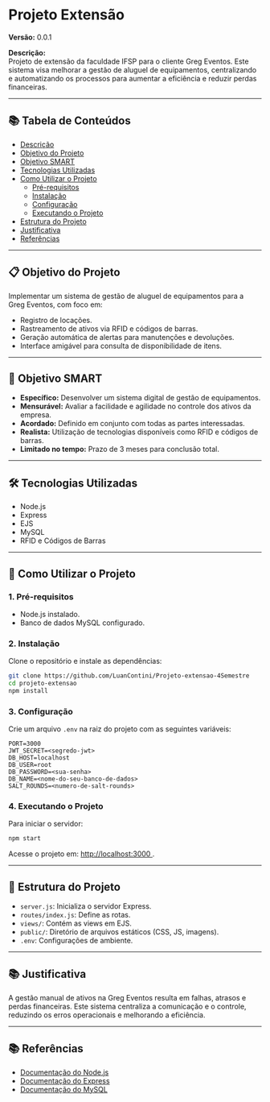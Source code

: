 

# Projeto Extensão

**Versão:** 0.0.1

**Descrição:**  
Projeto de extensão da faculdade IFSP para o cliente Greg Eventos. Este sistema visa melhorar a gestão de aluguel de equipamentos, centralizando e automatizando os processos para aumentar a eficiência e reduzir perdas financeiras.

---

## 📚 Tabela de Conteúdos
- [Descrição](#-descrição)
- [Objetivo do Projeto](#-objetivo-do-projeto)
- [Objetivo SMART](#-objetivo-smart)
- [Tecnologias Utilizadas](#-tecnologias-utilizadas)
- [Como Utilizar o Projeto](#-como-utilizar-o-projeto)
  - [Pré-requisitos](#1-pré-requisitos)
  - [Instalação](#2-instalação)
  - [Configuração](#3-configuração)
  - [Executando o Projeto](#4-executando-o-projeto)
- [Estrutura do Projeto](#-estrutura-do-projeto)
- [Justificativa](#-justificativa)
- [Referências](#-referências)

---

## 📋 Objetivo do Projeto

Implementar um sistema de gestão de aluguel de equipamentos para a Greg Eventos, com foco em:

- Registro de locações.
- Rastreamento de ativos via RFID e códigos de barras.
- Geração automática de alertas para manutenções e devoluções.
- Interface amigável para consulta de disponibilidade de itens.

---

## 🎯 Objetivo SMART

- **Específico:** Desenvolver um sistema digital de gestão de equipamentos.
- **Mensurável:** Avaliar a facilidade e agilidade no controle dos ativos da empresa.
- **Acordado:** Definido em conjunto com todas as partes interessadas.
- **Realista:** Utilização de tecnologias disponíveis como RFID e códigos de barras.
- **Limitado no tempo:** Prazo de 3 meses para conclusão total.

---

## 🛠️ Tecnologias Utilizadas

- Node.js
- Express
- EJS
- MySQL
- RFID e Códigos de Barras

---

## 🚀 Como Utilizar o Projeto

### 1. Pré-requisitos

- Node.js instalado.
- Banco de dados MySQL configurado.

### 2. Instalação

Clone o repositório e instale as dependências:

```bash
git clone https://github.com/LuanContini/Projeto-extensao-4Semestre
cd projeto-extensao
npm install
```

### 3. Configuração

Crie um arquivo `.env` na raiz do projeto com as seguintes variáveis:

```env
PORT=3000
JWT_SECRET=<segredo-jwt>
DB_HOST=localhost
DB_USER=root
DB_PASSWORD=<sua-senha>
DB_NAME=<nome-do-seu-banco-de-dados>
SALT_ROUNDS=<numero-de-salt-rounds>
```

### 4. Executando o Projeto

Para iniciar o servidor:

```bash
npm start
```

Acesse o projeto em: [http://localhost:3000 ](http://localhost:3000).

---

## 📁 Estrutura do Projeto

- `server.js`: Inicializa o servidor Express.
- `routes/index.js`: Define as rotas.
- `views/`: Contém as views em EJS.
- `public/`: Diretório de arquivos estáticos (CSS, JS, imagens).
- `.env`: Configurações de ambiente.

---

## 📚 Justificativa

A gestão manual de ativos na Greg Eventos resulta em falhas, atrasos e perdas financeiras. Este sistema centraliza a comunicação e o controle, reduzindo os erros operacionais e melhorando a eficiência.

---

## 📚 Referências

- [Documentação do Node.js](https://nodejs.org/en/docs/)
- [Documentação do Express](https://expressjs.com/)
- [Documentação do MySQL](https://dev.mysql.com/doc/)
